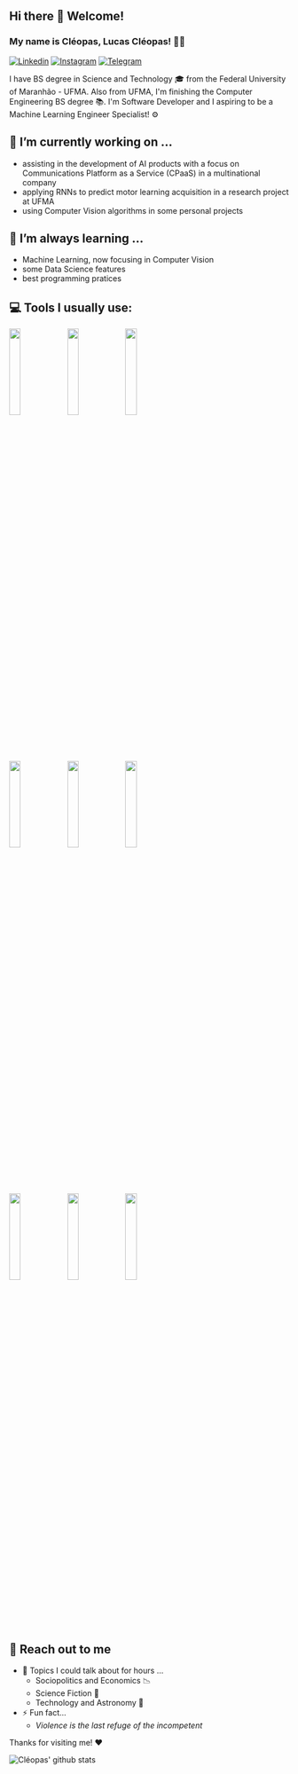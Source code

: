 ## Hi there 👋 Welcome!
### My name is Cléopas, Lucas Cléopas! :man_technologist:

[![Linkedin](https://img.shields.io/badge/-LinkedIn-blue?style=flat&logo=Linkedin&logoColor=white)](https://www.linkedin.com/in/lucas-cleopas/)
[![Instagram](https://img.shields.io/badge/Instagram-E4405F?style=flat&logo=instagram&logoColor=white)](https://instagram.com/darkcleopas)
[![Telegram](https://img.shields.io/badge/Telegram-2CA5E0?style=flat&logo=instagram&logoColor=white)](https://t.me/darkcleopas)

I have BS degree in Science and Technology :mortar_board: from the Federal University of Maranhão - UFMA. Also from UFMA, I'm finishing the Computer Engineering BS degree 📚. I'm Software Developer and I aspiring to be a Machine Learning Engineer Specialist! ⚙️

## 🔭 I’m currently working on ...
- assisting in the development of AI products with a focus on Communications Platform as a Service (CPaaS) in a multinational company
- applying RNNs to predict motor learning acquisition in a research project at UFMA
- using Computer Vision algorithms in some personal projects

## 🌱 I’m always learning ...
- Machine Learning, now focusing in Computer Vision
- some Data Science features
- best programming pratices

## :computer: Tools I usually use:
<p>
<code><img width="20%" src="https://www.vectorlogo.zone/logos/python/python-ar21.svg"></code>
<code><img width="20%" src="https://www.vectorlogo.zone/logos/r-project/r-project-ar21.svg"></code>
<code><img width="20%" src="https://www.vectorlogo.zone/logos/javascript/javascript-ar21.svg"></code>
<br />
<code><img width="20%" src="https://fastapi.tiangolo.com/img/logo-margin/logo-teal.png"></code>
<code><img width="20%" src="https://www.vectorlogo.zone/logos/mysql/mysql-ar21.svg"></code>
<code><img width="20%" src="https://www.vectorlogo.zone/logos/tensorflow/tensorflow-ar21.svg"></code>
<br />
<code><img width="20%" src="https://www.vectorlogo.zone/logos/google_cloud/google_cloud-ar21.svg"></code>
<code><img width="20%" src="https://www.vectorlogo.zone/logos/amazon_aws/amazon_aws-ar21.svg"></code>
<code><img width="20%" src="https://www.vectorlogo.zone/logos/docker/docker-ar21.svg"></code>
</p>

## 👋 Reach out to me 
- 💬 Topics I could talk about for hours ...
  - Sociopolitics and Economics :chart_with_downwards_trend:	
  - Science Fiction :robot:	
  - Technology and Astronomy :milky_way:
- ⚡ Fun fact...
  - _Violence is the last refuge of the incompetent_

Thanks for visiting me! ❤️

![Cléopas' github stats](https://github-readme-stats.vercel.app/api?username=darkcleopas&hide=["issues"]&show_icons=true)

<!--
**darkcleopas/darkcleopas** is a ✨ _special_ ✨ repository because its `README.md` (this file) appears on your GitHub profile

Here are some ideas to get you started:

- 🔭 I’m currently working on ...
- 🌱 I’m currently learning ...
- 👯 I’m looking to collaborate on ...
- 🤔 I’m looking for help with ...
- 💬 Ask me about ...
- 📫 How to reach me: ...
- 😄 Pronouns: ...
- ⚡ Fun fact: ...
-->

